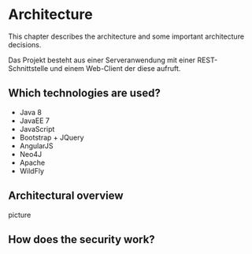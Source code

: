 # Architecture

This chapter describes the architecture and some important architecture decisions.

Das Projekt besteht aus einer Serveranwendung mit einer REST-Schnittstelle und einem Web-Client der diese aufruft.

## Which technologies are used?

* Java 8
* JavaEE 7 
* JavaScript
* Bootstrap + JQuery
* AngularJS
* Neo4J
* Apache
* WildFly

## Architectural overview
picture

## How does the security work?
